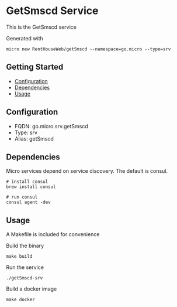 # GetSmscd Service

This is the GetSmscd service

Generated with

```
micro new RentHouseWeb/getSmscd --namespace=go.micro --type=srv
```

## Getting Started

- [Configuration](#configuration)
- [Dependencies](#dependencies)
- [Usage](#usage)

## Configuration

- FQDN: go.micro.srv.getSmscd
- Type: srv
- Alias: getSmscd

## Dependencies

Micro services depend on service discovery. The default is consul.

```
# install consul
brew install consul

# run consul
consul agent -dev
```

## Usage

A Makefile is included for convenience

Build the binary

```
make build
```

Run the service
```
./getSmscd-srv
```

Build a docker image
```
make docker
```
